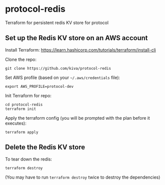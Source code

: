 # protocol-redis
Terraform for persistent redis KV store for protocol

## Set up the Redis KV store on an AWS account

Install Terraform: https://learn.hashicorp.com/tutorials/terraform/install-cli

Clone the repo:
```
git clone https://github.com/kiva/protocol-redis
```

Set AWS profile (based on your `~/.aws/credentials` file):
```
export AWS_PROFILE=protocol-dev
```

Init Terraform for repo:
```
cd protocol-redis
terraform init
```

Apply the terraform config (you will be prompted with the plan before it executes):
```
terraform apply
```

## Delete the Redis KV store

To tear down the redis:
```
terraform destroy
```

(You may have to run `terraform destroy` twice to destroy the dependencies)
